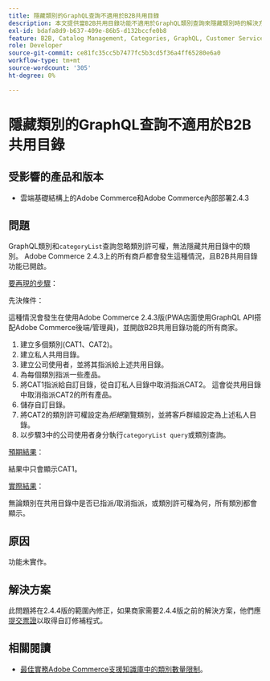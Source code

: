 ```yaml
---
title: 隱藏類別的GraphQL查詢不適用於B2B共用目錄
description: 本文提供當B2B共用目錄功能不適用於GraphQL類別查詢來隱藏類別時的解決方案。
exl-id: bdafa8d9-b637-409e-86b5-d132bccfe0b8
feature: B2B, Catalog Management, Categories, GraphQL, Customer Service
role: Developer
source-git-commit: ce81fc35cc5b7477fc5b3cd5f36a4ff65280e6a0
workflow-type: tm+mt
source-wordcount: '305'
ht-degree: 0%

---
```


# 隱藏類別的GraphQL查詢不適用於B2B共用目錄


## 受影響的產品和版本

* 雲端基礎結構上的Adobe Commerce和Adobe Commerce內部部署2.4.3

## 問題

GraphQL類別和`categoryList`查詢忽略類別許可權，無法隱藏共用目錄中的類別。 Adobe Commerce 2.4.3上的所有商戶都會發生這種情況，且B2B共用目錄功能已開啟。

<u>要再現的步驟</u>：

先決條件：

這種情況會發生在使用Adobe Commerce 2.4.3版(PWA店面使用GraphQL API搭配Adobe Commerce後端/管理員)，並開啟B2B共用目錄功能的所有商家。

1. 建立多個類別(CAT1、CAT2)。
1. 建立私人共用目錄。
1. 建立公司使用者，並將其指派給上述共用目錄。
1. 為每個類別指派一些產品。
1. 將CAT1指派給自訂目錄，從自訂私人目錄中取消指派CAT2。 這會從共用目錄中取消指派CAT2的所有產品。
1. 儲存自訂目錄。
1. 將CAT2的類別許可權設定為&#x200B;*拒絕*&#x200B;瀏覽類別，並將客戶群組設定為上述私人目錄。
1. 以步驟3中的公司使用者身分執行`categoryList query`或類別查詢。

<u>預期結果</u>：

結果中只會顯示CAT1。

<u>實際結果</u>：

無論類別在共用目錄中是否已指派/取消指派，或類別許可權為何，所有類別都會顯示。

## 原因

功能未實作。

## 解決方案

此問題將在2.4.4版的範圍內修正，如果商家需要2.4.4版之前的解決方案，他們應[提交票證](/help/help-center-guide/help-center/magento-help-center-user-guide.md#submit-ticket)以取得自訂修補程式。

## 相關閱讀

* [最佳實務Adobe Commerce支援知識庫中的類別數量限制](https://support.magento.com/hc/en-us/articles/360048176832)。
